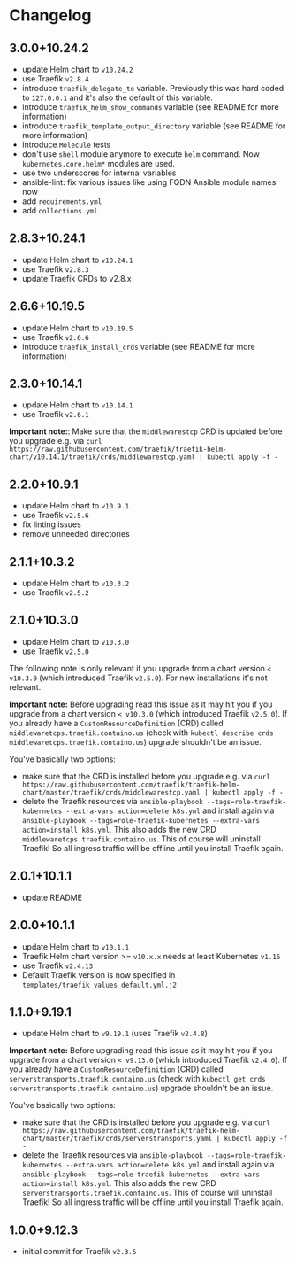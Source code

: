 # Changelog

## 3.0.0+10.24.2

- update Helm chart to `v10.24.2`
- use Traefik `v2.8.4`
- introduce `traefik_delegate_to` variable. Previously this was hard coded to `127.0.0.1` and it's also the default of this variable.
- introduce `traefik_helm_show_commands` variable (see README for more information)
- introduce `traefik_template_output_directory` variable (see README for more information)
- introduce `Molecule` tests
- don't use `shell` module anymore to execute `helm` command. Now `kubernetes.core.helm*` modules are used.
- use two underscores for internal variables
- ansible-lint: fix various issues like using FQDN Ansible module names now
- add `requirements.yml`
- add `collections.yml`

## 2.8.3+10.24.1

- update Helm chart to `v10.24.1`
- use Traefik `v2.8.3`
- update Traefik CRDs to v2.8.x

## 2.6.6+10.19.5

- update Helm chart to `v10.19.5`
- use Traefik `v2.6.6`
- introduce `traefik_install_crds` variable (see README for more information)

## 2.3.0+10.14.1

- update Helm chart to `v10.14.1`
- use Traefik `v2.6.1`

**Important note:**: Make sure that the `middlewarestcp` CRD is updated before you upgrade e.g. via `curl https://raw.githubusercontent.com/traefik/traefik-helm-chart/v10.14.1/traefik/crds/middlewarestcp.yaml | kubectl apply -f -`

## 2.2.0+10.9.1

- update Helm chart to `v10.9.1`
- use Traefik `v2.5.6`
- fix linting issues
- remove unneeded directories

## 2.1.1+10.3.2

- update Helm chart to `v10.3.2`
- use Traefik `v2.5.2`

## 2.1.0+10.3.0

- update Helm chart to `v10.3.0`
- use Traefik `v2.5.0`

The following note is only relevant if you upgrade from a chart version `< v10.3.0` (which introduced Traefik `v2.5.0`). For new installations it's not relevant.

**Important note:** Before upgrading read this issue [](https://github.com/traefik/traefik-helm-chart/issues/359) as it may hit you if you upgrade from a chart version `< v10.3.0` (which introduced Traefik `v2.5.0`). If you already have a `CustomResourceDefinition` (CRD) called `middlewaretcps.traefik.containo.us` (check with `kubectl describe crds middlewaretcps.traefik.containo.us`) upgrade shouldn't be an issue.

You've basically two options:

- make sure that the CRD is installed before you upgrade e.g. via `curl https://raw.githubusercontent.com/traefik/traefik-helm-chart/master/traefik/crds/middlewarestcp.yaml | kubectl apply -f -`
- delete the Traefik resources via `ansible-playbook --tags=role-traefik-kubernetes --extra-vars action=delete k8s.yml` and install again via `ansible-playbook --tags=role-traefik-kubernetes --extra-vars action=install k8s.yml`. This also adds the new CRD `middlewaretcps.traefik.containo.us`. This of course will uninstall Traefik! So all ingress traffic will be offline until you install Traefik again.

## 2.0.1+10.1.1

- update README

## 2.0.0+10.1.1

- update Helm chart to `v10.1.1`
- Traefik Helm chart version >= `v10.x.x` needs at least Kubernetes `v1.16`
- use Traefik `v2.4.13`
- Default Traefik version is now specified in `templates/traefik_values_default.yml.j2`

## 1.1.0+9.19.1

- update Helm chart to `v9.19.1` (uses Traefik `v2.4.8`)

**Important note:** Before upgrading read this issue [](https://github.com/traefik/traefik-helm-chart/issues/359) as it may hit you if you upgrade from a chart version `< v9.13.0` (which introduced Traefik `v2.4.0`). If you already have a `CustomResourceDefinition` (CRD) called `serverstransports.traefik.containo.us` (check with `kubectl get crds serverstransports.traefik.containo.us`) upgrade shouldn't be an issue.

You've basically two options:

- make sure that the CRD is installed before you upgrade e.g. via `curl https://raw.githubusercontent.com/traefik/traefik-helm-chart/master/traefik/crds/serverstransports.yaml | kubectl apply -f -`
- delete the Traefik resources via `ansible-playbook --tags=role-traefik-kubernetes --extra-vars action=delete k8s.yml` and install again via `ansible-playbook --tags=role-traefik-kubernetes --extra-vars action=install k8s.yml`. This also adds the new CRD `serverstransports.traefik.containo.us`. This of course will uninstall Traefik! So all ingress traffic will be offline until you install Traefik again.

## 1.0.0+9.12.3

- initial commit for Traefik `v2.3.6`
